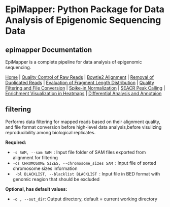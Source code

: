 # EpiMapper: Python Package for Data Analysis of Epigenomic Sequencing Data
## epimapper Documentation

EpiMapper is a complete pipeline for data analysis of epigenomic sequencing.

[Home](index.md) | [Quality Control of Raw Reads](fastqc.md) | [Bowtie2 Alignment](bowtie2_alignment.md) | [Removal of Duplicated Reads](remove_duplicates.md) | [Evaluation of Fragment Length Distribution](fragment_length.md) | [Quality Filtering and File Conversion](filtering.md) | [Spike-in Normalization](spike_in_calibration.md) | [SEACR Peak Calling](peak_calling.md) | [Enrichment Visualization in Heatmaps](heatmaps.md) | [Differential Analysis and Annotaion](differential_analysis.md)


## filtering

Performs data filtering for mapped reads based on their alignment quality, and file format conversion before high-level data analysis,before  visulizing reproducibility among biological replicates.

<p><strong>Required:</strong></p>
<ul>
  <li><code>-s SAM, --sam SAM </code>: Input file folder of SAM files exported from alignment for filtering </li>

  <li><code>-cs CHROMOSOME SIZES, --chromosome_sizes SAM </code>: Input file of sorted chromosome sizes information </li>


  <li><code> -bl BLACKLIST, --blacklist BLACKLIST </code>: Input file in BED format with genomic reagion that should be excluded </li>
</ul>

<p><strong>Optional, has default values:</strong></p>
<ul>
  <li><code>-o , --out_dir</code>: Output directory, default = current working directory </li>
</ul>

